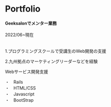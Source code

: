 <h1>Portfolio</h1>

<h4>Geeksalonでメンター業務</h4>
2022/06~現在　<br>
　　<p>1.プログラミングスクールで受講生のWeb開発の支援</p>
 <p>2.九州拠点のマーケティングリーダーなどを経験</p>

  
<p>Webサービス開発支援<p>
        ・　Rails<br>
        ・　HTML/CSS<br>
        ・　Javascript<br>
        ・　BootStrap<br>

